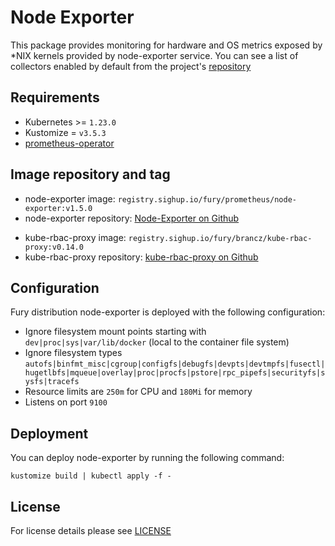 # Node Exporter

<!-- <KFD-DOCS> -->

This package provides monitoring for hardware and OS metrics exposed by \*NIX
kernels provided by node-exporter service. You can see a list of collectors
enabled by default from the project's [repository][ne-gh]

## Requirements

- Kubernetes >= `1.23.0`
- Kustomize = `v3.5.3`
- [prometheus-operator](../prometheus-operator)

## Image repository and tag

* node-exporter image: `registry.sighup.io/fury/prometheus/node-exporter:v1.5.0`
* node-exporter repository: [Node-Exporter on Github][ne-gh]
- kube-rbac-proxy image: `registry.sighup.io/fury/brancz/kube-rbac-proxy:v0.14.0`
- kube-rbac-proxy repository: [kube-rbac-proxy on Github][krp-gh]

## Configuration

Fury distribution node-exporter is deployed with the following configuration:

- Ignore filesystem mount points starting with `dev|proc|sys|var/lib/docker` (local to the container file system)
- Ignore filesystem types `autofs|binfmt_misc|cgroup|configfs|debugfs|devpts|devtmpfs|fusectl|hugetlbfs|mqueue|overlay|proc|procfs|pstore|rpc_pipefs|securityfs|sysfs|tracefs`
- Resource limits are `250m` for CPU and `180Mi` for memory
- Listens on port `9100`

## Deployment

You can deploy node-exporter by running the following command:

```shell
kustomize build | kubectl apply -f -
```

<!-- Links -->

[ne-gh]: https://github.com/prometheus/node_exporter
[krp-gh]: https://quay.io/repository/brancz/kube-rbac-proxy

<!-- </KFD-DOCS> -->

## License

For license details please see [LICENSE](../../LICENSE)
